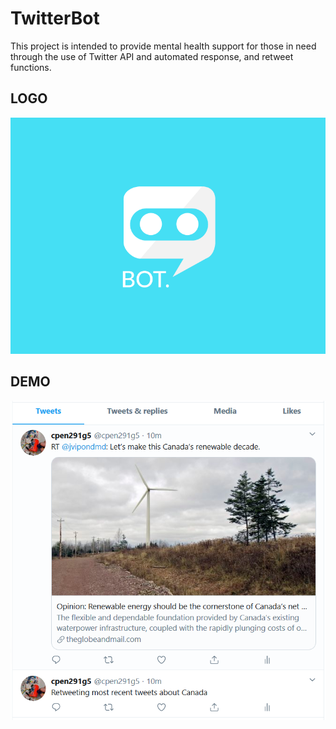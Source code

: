 # TwitterBot

 This project is intended to provide mental health support for those in need through the use of Twitter API and automated response, and retweet functions.

## LOGO
<img src="images/bot_logo2.png">

## DEMO
<img src="images/Demo1.PNG">
